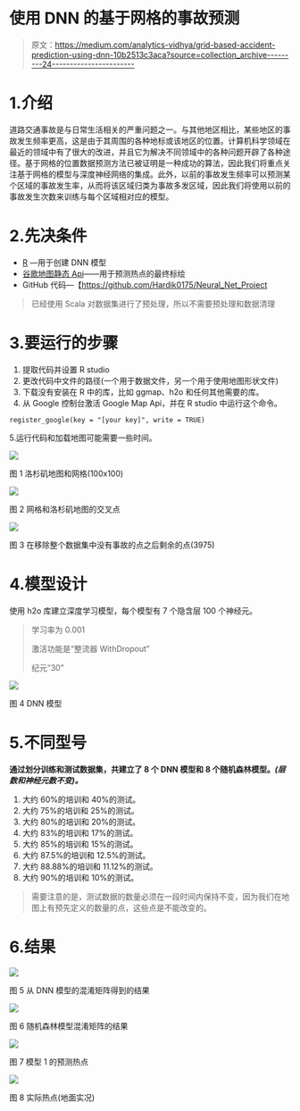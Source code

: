 # 使用 DNN 的基于网格的事故预测

> 原文：<https://medium.com/analytics-vidhya/grid-based-accident-prediction-using-dnn-10b2513c3aca?source=collection_archive---------24----------------------->

# 1.介绍

道路交通事故是与日常生活相关的严重问题之一。与其他地区相比，某些地区的事故发生频率更高，这是由于其周围的各种地标或该地区的位置。计算机科学领域在最近的领域中有了很大的改进，并且它为解决不同领域中的各种问题开辟了各种途径。基于网格的位置数据预测方法已被证明是一种成功的算法，因此我们将重点关注基于网格的模型与深度神经网络的集成。此外，以前的事故发生频率可以预测某个区域的事故发生率，从而将该区域归类为事故多发区域，因此我们将使用以前的事故发生次数来训练与每个区域相对应的模型。

# 2.先决条件

*   [R](https://www.r-project.org/) —用于创建 DNN 模型
*   [谷歌地图静态 Api](https://developers.google.com/maps/documentation)——用于预测热点的最终标绘
*   GitHub 代码—【https://github.com/Hardik0175/Neural_Net_Project 

> 已经使用 Scala 对数据集进行了预处理，所以不需要预处理和数据清理

# 3.要运行的步骤

1.  提取代码并设置 R studio
2.  更改代码中文件的路径(一个用于数据文件，另一个用于使用地图形状文件)
3.  下载没有安装在 R 中的库，比如 ggmap、h2o 和任何其他需要的库。
4.  从 Google 控制台激活 Google Map Api，并在 R studio 中运行这个命令。

```
register_google(key = "[your key]", write = TRUE)
```

5.运行代码和加载地图可能需要一些时间。

![](img/e3ebaf682ad33a50717c4e72025f6d75.png)

图 1 洛杉矶地图和网格(100x100)

![](img/39b807230797032d6592d649bdbf4396.png)

图 2 网格和洛杉矶地图的交叉点

![](img/a8c1cd8fa2d402b31c2bb02610c814a1.png)

图 3 在移除整个数据集中没有事故的点之后剩余的点(3975)

# 4.模型设计

使用 h2o 库建立深度学习模型，每个模型有 7 个隐含层 100 个神经元。

> 学习率为 0.001
> 
> 激活功能是“整流器 WithDropout”
> 
> 纪元“30”

![](img/dc9d7106432ca4307f42459880586682.png)

图 4 DNN 模型

# 5.不同型号

**通过划分训练和测试数据集，共建立了 8 个 DNN 模型和 8 个随机森林模型。*(层数和神经元数不变)。***

1.  大约 60%的培训和 40%的测试。
2.  大约 75%的培训和 25%的测试。
3.  大约 80%的培训和 20%的测试。
4.  大约 83%的培训和 17%的测试。
5.  大约 85%的培训和 15%的测试。
6.  大约 87.5%的培训和 12.5%的测试。
7.  大约 88.88%的培训和 11.12%的测试。
8.  大约 90%的培训和 10%的测试。

> 需要注意的是，测试数据的数量必须在一段时间内保持不变，因为我们在地图上有预先定义的数量的点，这些点是不能改变的。

# 6.结果

![](img/16043a726e8938091485ba23c166a99b.png)

图 5 从 DNN 模型的混淆矩阵得到的结果

![](img/f40a667890124524392c43160e6daa6c.png)

图 6 随机森林模型混淆矩阵的结果

![](img/f32781e780ef544d64eb1dc37d2f6940.png)

图 7 模型 1 的预测热点

![](img/09e7751cd4c65af1342b00b529df156e.png)

图 8 实际热点(地面实况)